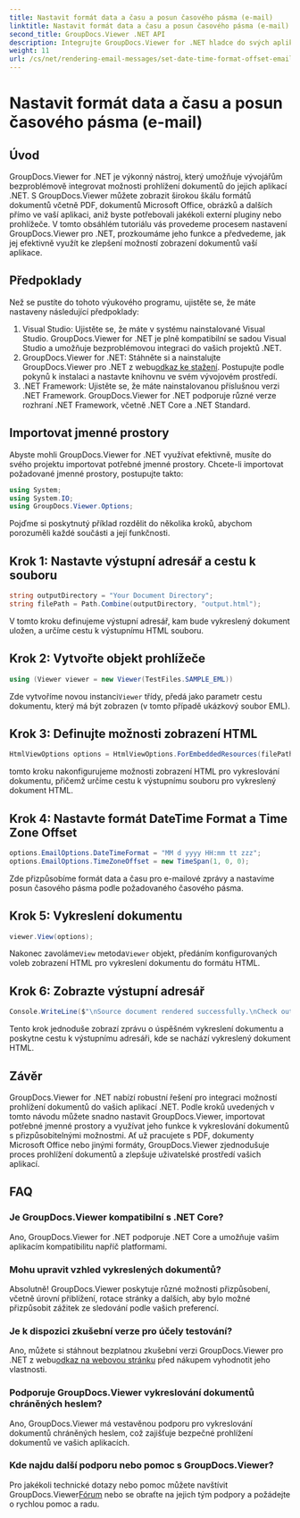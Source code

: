 ```yaml
---
title: Nastavit formát data a času a posun časového pásma (e-mail)
linktitle: Nastavit formát data a času a posun časového pásma (e-mail)
second_title: GroupDocs.Viewer .NET API
description: Integrujte GroupDocs.Viewer for .NET hladce do svých aplikací a získáte výkonné možnosti prohlížení dokumentů. Vylepšete uživatelskou zkušenost pomocí přizpůsobitelných možností.
weight: 11
url: /cs/net/rendering-email-messages/set-date-time-format-offset-email/
---
```


# Nastavit formát data a času a posun časového pásma (e-mail)


## Úvod
GroupDocs.Viewer for .NET je výkonný nástroj, který umožňuje vývojářům bezproblémově integrovat možnosti prohlížení dokumentů do jejich aplikací .NET. S GroupDocs.Viewer můžete zobrazit širokou škálu formátů dokumentů včetně PDF, dokumentů Microsoft Office, obrázků a dalších přímo ve vaší aplikaci, aniž byste potřebovali jakékoli externí pluginy nebo prohlížeče. V tomto obsáhlém tutoriálu vás provedeme procesem nastavení GroupDocs.Viewer pro .NET, prozkoumáme jeho funkce a předvedeme, jak jej efektivně využít ke zlepšení možností zobrazení dokumentů vaší aplikace.
## Předpoklady
Než se pustíte do tohoto výukového programu, ujistěte se, že máte nastaveny následující předpoklady:
1. Visual Studio: Ujistěte se, že máte v systému nainstalované Visual Studio. GroupDocs.Viewer for .NET je plně kompatibilní se sadou Visual Studio a umožňuje bezproblémovou integraci do vašich projektů .NET.
2.  GroupDocs.Viewer for .NET: Stáhněte si a nainstalujte GroupDocs.Viewer pro .NET z webu[odkaz ke stažení](https://releases.groupdocs.com/viewer/net/). Postupujte podle pokynů k instalaci a nastavte knihovnu ve svém vývojovém prostředí.
3. .NET Framework: Ujistěte se, že máte nainstalovanou příslušnou verzi .NET Framework. GroupDocs.Viewer for .NET podporuje různé verze rozhraní .NET Framework, včetně .NET Core a .NET Standard.

## Importovat jmenné prostory
Abyste mohli GroupDocs.Viewer for .NET využívat efektivně, musíte do svého projektu importovat potřebné jmenné prostory. Chcete-li importovat požadované jmenné prostory, postupujte takto:

```csharp
using System;
using System.IO;
using GroupDocs.Viewer.Options;
```


Pojďme si poskytnutý příklad rozdělit do několika kroků, abychom porozuměli každé součásti a její funkčnosti.
## Krok 1: Nastavte výstupní adresář a cestu k souboru
```csharp
string outputDirectory = "Your Document Directory";
string filePath = Path.Combine(outputDirectory, "output.html");
```
V tomto kroku definujeme výstupní adresář, kam bude vykreslený dokument uložen, a určíme cestu k výstupnímu HTML souboru.
## Krok 2: Vytvořte objekt prohlížeče
```csharp
using (Viewer viewer = new Viewer(TestFiles.SAMPLE_EML))
```
 Zde vytvoříme novou instanci`Viewer` třídy, předá jako parametr cestu dokumentu, který má být zobrazen (v tomto případě ukázkový soubor EML).
## Krok 3: Definujte možnosti zobrazení HTML
```csharp
HtmlViewOptions options = HtmlViewOptions.ForEmbeddedResources(filePath);
```
tomto kroku nakonfigurujeme možnosti zobrazení HTML pro vykreslování dokumentu, přičemž určíme cestu k výstupnímu souboru pro vykreslený dokument HTML.
## Krok 4: Nastavte formát DateTime Format a Time Zone Offset
```csharp
options.EmailOptions.DateTimeFormat = "MM d yyyy HH:mm tt zzz";
options.EmailOptions.TimeZoneOffset = new TimeSpan(1, 0, 0);
```
Zde přizpůsobíme formát data a času pro e-mailové zprávy a nastavíme posun časového pásma podle požadovaného časového pásma.
## Krok 5: Vykreslení dokumentu
```csharp
viewer.View(options);
```
 Nakonec zavoláme`View` metoda`Viewer` objekt, předáním konfigurovaných voleb zobrazení HTML pro vykreslení dokumentu do formátu HTML.
## Krok 6: Zobrazte výstupní adresář
```csharp
Console.WriteLine($"\nSource document rendered successfully.\nCheck output in {outputDirectory}.");
```
Tento krok jednoduše zobrazí zprávu o úspěšném vykreslení dokumentu a poskytne cestu k výstupnímu adresáři, kde se nachází vykreslený dokument HTML.

## Závěr
GroupDocs.Viewer for .NET nabízí robustní řešení pro integraci možností prohlížení dokumentů do vašich aplikací .NET. Podle kroků uvedených v tomto návodu můžete snadno nastavit GroupDocs.Viewer, importovat potřebné jmenné prostory a využívat jeho funkce k vykreslování dokumentů s přizpůsobitelnými možnostmi. Ať už pracujete s PDF, dokumenty Microsoft Office nebo jinými formáty, GroupDocs.Viewer zjednodušuje proces prohlížení dokumentů a zlepšuje uživatelské prostředí vašich aplikací.
## FAQ
### Je GroupDocs.Viewer kompatibilní s .NET Core?
Ano, GroupDocs.Viewer for .NET podporuje .NET Core a umožňuje vašim aplikacím kompatibilitu napříč platformami.
### Mohu upravit vzhled vykreslených dokumentů?
Absolutně! GroupDocs.Viewer poskytuje různé možnosti přizpůsobení, včetně úrovní přiblížení, rotace stránky a dalších, aby bylo možné přizpůsobit zážitek ze sledování podle vašich preferencí.
### Je k dispozici zkušební verze pro účely testování?
 Ano, můžete si stáhnout bezplatnou zkušební verzi GroupDocs.Viewer pro .NET z webu[odkaz na webovou stránku](https://releases.groupdocs.com/viewer/net/) před nákupem vyhodnotit jeho vlastnosti.
### Podporuje GroupDocs.Viewer vykreslování dokumentů chráněných heslem?
Ano, GroupDocs.Viewer má vestavěnou podporu pro vykreslování dokumentů chráněných heslem, což zajišťuje bezpečné prohlížení dokumentů ve vašich aplikacích.
### Kde najdu další podporu nebo pomoc s GroupDocs.Viewer?
 Pro jakékoli technické dotazy nebo pomoc můžete navštívit GroupDocs.Viewer[Fórum](https://forum.groupdocs.com/c/viewer/9) nebo se obraťte na jejich tým podpory a požádejte o rychlou pomoc a radu.